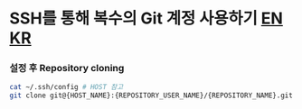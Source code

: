 # SSH를 통해 복수의 Git 계정 사용하기 [EN](https://medium.com/the-andela-way/a-practical-guide-to-managing-multiple-github-accounts-8e7970c8fd46) [KR](https://velog.io/@jay/multiplegithubaccounts)

### 설정 후 Repository cloning
```bash
cat ~/.ssh/config # HOST 참고
git clone git@{HOST_NAME}:{REPOSITORY_USER_NAME}/{REPOSITORY_NAME}.git # clone
```

